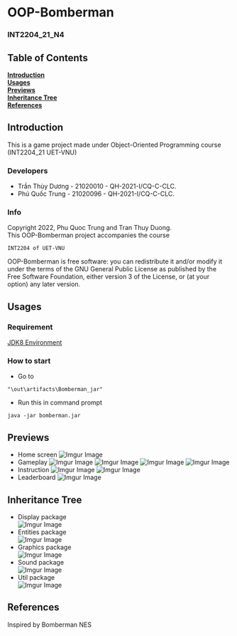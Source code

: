 # OOP-Bomberman #
### INT2204_21_N4 ###

## Table of Contents ##
**[Introduction](#introduction)**  
**[Usages](#usages)**  
**[Previews](#previews)**  
**[Inheritance Tree](#inheritance-tree)**  
**[References](#references)**  

## Introduction ##
This is a game project made under Object-Oriented Programming course (INT2204_21 UET-VNU)

### Developers ###
- Trần Thùy Dương - 21020010 - QH-2021-I/CQ-C-CLC. 
- Phú Quốc Trung - 21020096 - QH-2021-I/CQ-C-CLC.

### Info ###
Copyright 2022, Phu Quoc Trung and Tran Thuy Duong.\
This OOP-Bomberman project accompanies the course
```
INT2204 of UET-VNU
```
OOP-Bomberman is free software: you can redistribute it and/or modify
it under the terms of the GNU General Public License as published by
the Free Software Foundation, either version 3 of the License, or
(at your option) any later version.

## Usages ##

### Requirement ###
[JDK8 Environment](https://www.oracle.com/java/technologies/javase/javase8-archive-downloads.html)


### How to start ###
- Go to
```
"\out\artifacts\Bomberman_jar"
```

- Run this in command prompt
```
java -jar bomberman.jar
```

## Previews ##
- Home screen
![Imgur Image](https://imgur.com/zr6dHZ5.png)
- Gameplay
![Imgur Image](https://imgur.com/FMv1Umz.png)
![Imgur Image](https://imgur.com/LzmtOBq.png)
![Imgur Image](https://imgur.com/L0z2zvk.png)
![Imgur Image](https://imgur.com/nJJSWAh.png)
- Instruction
![Imgur Image](https://imgur.com/Xugk0BV.png)
![Imgur Image](https://imgur.com/a87M7GE.png)
- Leaderboard
![Imgur Image](https://imgur.com/61lSqj8.png)

## Inheritance Tree ##
- Display package \
![Imgur Image](https://imgur.com/IUwWif2.png)
- Entities package\
![Imgur Image](https://imgur.com/DRZTfCY.png)
- Graphics package\
![Imgur Image](https://imgur.com/xS95jtj.png)
- Sound package\
![Imgur Image](https://imgur.com/xb7P3Co.png)
- Util package\
![Imgur Image](https://imgur.com/mSQ5ufw.png)

## References ##
Inspired by Bomberman NES